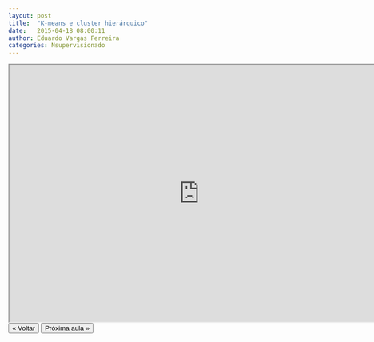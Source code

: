 ```yaml
---
layout: post
title:  "K-means e cluster hierárquico"
date:   2015-04-18 08:00:11
author: Eduardo Vargas Ferreira
categories: Nsupervisionado 
---
```


<center>
<iframe width="760" height="515" src="https://www.youtube.com/embed/ZGgbzLiqqFw?autoplay=0"> </iframe>
</center>


<FORM>
<INPUT Type="BUTTON" align="left" Value="&laquo; Voltar" Onclick="window.location.href='{{ site.baseurl }}/1parte/'">
<INPUT Type="BUTTON" align="left" Value="Próxima aula &raquo;" Onclick="window.location.href='{{ site.baseurl }}/nsupervisionado/2015/04/18/aula12.html'">
</FORM>
